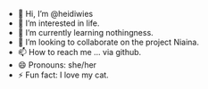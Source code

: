 - 👋 Hi, I’m @heidiwies
- 👀 I’m interested in life.
- 🌱 I’m currently learning nothingness.
- 💞️ I’m looking to collaborate on the project Niaina.
- 📫 How to reach me ... via github. 
- 😄 Pronouns: she/her
- ⚡ Fun fact: I love my cat. 

<!---
heidiwies/heidiwies is a ✨ special ✨ repository because its `README.md` (this file) appears on your GitHub profile.
You can click the Preview link to take a look at your changes.
--->
